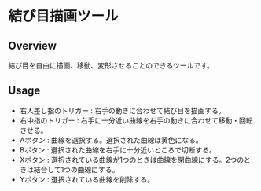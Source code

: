 結び目描画ツール
====

## Overview
結び目を自由に描画、移動、変形させることのできるツールです。

## Usage
* 右人差し指のトリガー : 右手の動きに合わせて結び目を描画する。
* 右中指のトリガー : 右手に十分近い曲線を右手の動きに合わせて移動・回転させる。
* Aボタン : 曲線を選択する。選択された曲線は黄色になる。
* Bボタン : 選択された曲線を右手に十分近いところで切断する。
* Xボタン : 選択されている曲線が1つのときは曲線を閉曲線にする。2つのときは結合して1つの曲線にする。
* Yボタン : 選択されている曲線を削除する。
